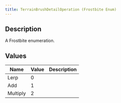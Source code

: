```yaml
---
title: TerrainBrushDetailOperation (Frostbite Enum)
---
```

## Description

A Frostbite enumeration.

## Values

| Name     | Value | Description |
| -------- | ----- | ----------- |
| Lerp     | 0     |             |
| Add      | 1     |             |
| Multiply | 2     |             |
